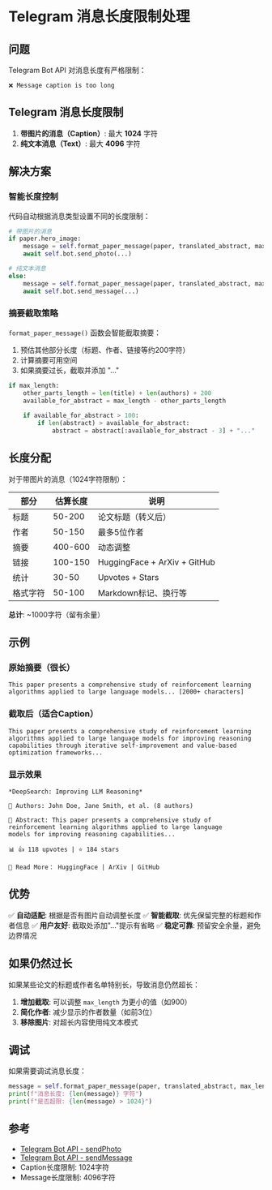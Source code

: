 # Telegram 消息长度限制处理

## 问题

Telegram Bot API 对消息长度有严格限制：

```
❌ Message caption is too long
```

## Telegram 消息长度限制

1. **带图片的消息（Caption）**: 最大 **1024** 字符
2. **纯文本消息（Text）**: 最大 **4096** 字符

## 解决方案

### 智能长度控制

代码自动根据消息类型设置不同的长度限制：

```python
# 带图片的消息
if paper.hero_image:
    message = self.format_paper_message(paper, translated_abstract, max_length=1000)
    await self.bot.send_photo(...)

# 纯文本消息
else:
    message = self.format_paper_message(paper, translated_abstract, max_length=4000)
    await self.bot.send_message(...)
```

### 摘要截取策略

`format_paper_message()` 函数会智能截取摘要：

1. 预估其他部分长度（标题、作者、链接等约200字符）
2. 计算摘要可用空间
3. 如果摘要过长，截取并添加 "..."

```python
if max_length:
    other_parts_length = len(title) + len(authors) + 200
    available_for_abstract = max_length - other_parts_length
    
    if available_for_abstract > 100:
        if len(abstract) > available_for_abstract:
            abstract = abstract[:available_for_abstract - 3] + "..."
```

## 长度分配

对于带图片的消息（1024字符限制）：

| 部分 | 估算长度 | 说明 |
|------|---------|------|
| 标题 | 50-200 | 论文标题（转义后） |
| 作者 | 50-150 | 最多5位作者 |
| 摘要 | 400-600 | 动态调整 |
| 链接 | 100-150 | HuggingFace + ArXiv + GitHub |
| 统计 | 30-50 | Upvotes + Stars |
| 格式字符 | 50-100 | Markdown标记、换行等 |

**总计**: ~1000字符（留有余量）

## 示例

### 原始摘要（很长）

```
This paper presents a comprehensive study of reinforcement learning 
algorithms applied to large language models... [2000+ characters]
```

### 截取后（适合Caption）

```
This paper presents a comprehensive study of reinforcement learning 
algorithms applied to large language models for improving reasoning 
capabilities through iterative self-improvement and value-based 
optimization frameworks...
```

### 显示效果

```
*DeepSearch: Improving LLM Reasoning*

👥 Authors: John Doe, Jane Smith, et al. (8 authors)

📄 Abstract: This paper presents a comprehensive study of 
reinforcement learning algorithms applied to large language 
models for improving reasoning capabilities...

📊 👍 118 upvotes | ⭐ 184 stars

🔗 Read More： HuggingFace | ArXiv | GitHub
```

## 优势

✅ **自动适配**: 根据是否有图片自动调整长度
✅ **智能截取**: 优先保留完整的标题和作者信息
✅ **用户友好**: 截取处添加"..."提示有省略
✅ **稳定可靠**: 预留安全余量，避免边界情况

## 如果仍然过长

如果某些论文的标题或作者名单特别长，导致消息仍然超长：

1. **增加截取**: 可以调整 `max_length` 为更小的值（如900）
2. **简化作者**: 减少显示的作者数量（如前3位）
3. **移除图片**: 对超长内容使用纯文本模式

## 调试

如果需要调试消息长度：

```python
message = self.format_paper_message(paper, translated_abstract, max_length=1000)
print(f"消息长度: {len(message)} 字符")
print(f"是否超限: {len(message) > 1024}")
```

## 参考

- [Telegram Bot API - sendPhoto](https://core.telegram.org/bots/api#sendphoto)
- [Telegram Bot API - sendMessage](https://core.telegram.org/bots/api#sendmessage)
- Caption长度限制: 1024字符
- Message长度限制: 4096字符
